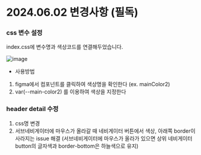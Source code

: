 # 2024.06.02 변경사항 (필독)
### css 변수 설정
index.css에 변수명과 색상코드를 연결해두었습니다.

  ![image](https://github.com/yezixx/SOLUX_LETS_IT_Frontend/assets/168459001/7c0b93d6-22d2-47be-aeca-a04724aeaeab)

* 사용방법
  
1) figma에서 컴포넌트를 클릭하여 색상명을 확인한다 (ex. mainColor2)
2) var(--main-color2) 를 이용하여 색상을 지정한다

### header detail 수정
1) css명 변경
2) 서브네비게이터에 마우스가 올라갈 때 네비게이터 버튼에서 색상, 아래쪽 border이 사라지는 issue 해결
   (서브네비게이터에 마우스가 올라가 있으면 상위 네비게이터 button의 글자색과 border-bottom은 하늘색으로 유지)
